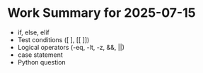 # Work Summary for 2025-07-15

- if, else, elif
- Test conditions ([ ], [[ ]])
- Logical operators (-eq, -lt, -z, &&, ||)
- case statement
- Python question
